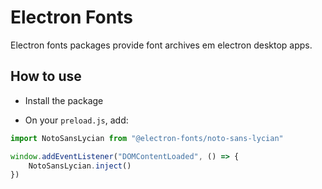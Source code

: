 # Electron Fonts

Electron fonts packages provide font archives em electron desktop apps.

## How to use

* Install the package

* On your `preload.js`, add:

```ts
import NotoSansLycian from "@electron-fonts/noto-sans-lycian"

window.addEventListener("DOMContentLoaded", () => {
    NotoSansLycian.inject()
})
```
